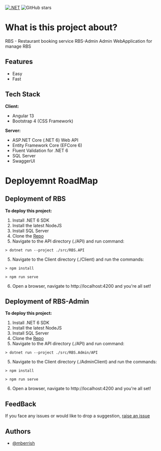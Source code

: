 [![.NET](https://github.com/mberrishdev/RBS/actions/workflows/dotnet.yml/badge.svg)](https://github.com/mberrishdev/RBS/actions/workflows/dotnet.yml)
![GitHub stars](https://img.shields.io/github/stars/mberrishdev/RBS)



# What is this project about?

RBS - Restaurant booking service
RBS-Admin Admin WebApplication for manage RBS 


## Features

- Easy
- Fast

## Tech Stack

**Client:** 
* Angular 13
* Bootstrap 4 (CSS Framework)

**Server:** 
* ASP.NET Core (.NET 6) Web API
* Entity Framework Core (EFCore 6)
* Fluent Validation for .NET 6
* SQL Server
* SwaggerUI


# Deployemnt RoadMap

## Deployment of RBS

**To deploy this project:**

1. Install .NET 6 SDK
2. Install the latest NodeJS
3. Install SQL Server
4. Clone the [Repo](https://github.com/mberrishdev/RBS)
5. Navigate to the API directory (./API) and run command:


```
> dotnet run --project ./src/RBS.API
```

5. Navigate to the Client directory (./Client) and run the commands:

```
> npm install
```

```
> npm run serve
```

6. Open a browser, navigate to http://localhost:4200 and you're all set! 

## Deployment of RBS-Admin

**To deploy this project:**

1. Install .NET 6 SDK
2. Install the latest NodeJS
3. Install SQL Server
4. Clone the [Repo](https://github.com/mberrishdev/RBS)
5. Navigate to the API directory (./API) and run command:


```
> dotnet run --project ./src/RBS.Admin/API
```

5. Navigate to the Client directory (./AdminClient) and run the commands:

```
> npm install
```

```
> npm run serve
```

6. Open a browser, navigate to http://localhost:4200 and you're all set! 

## FeedBack

If you face any issues or would like to drop a suggestion, [raise an issue](https://github.com/mberrishdev/RBS/issues/new)
## Authors

- [@mberrish](https://www.github.com/mberrish)

